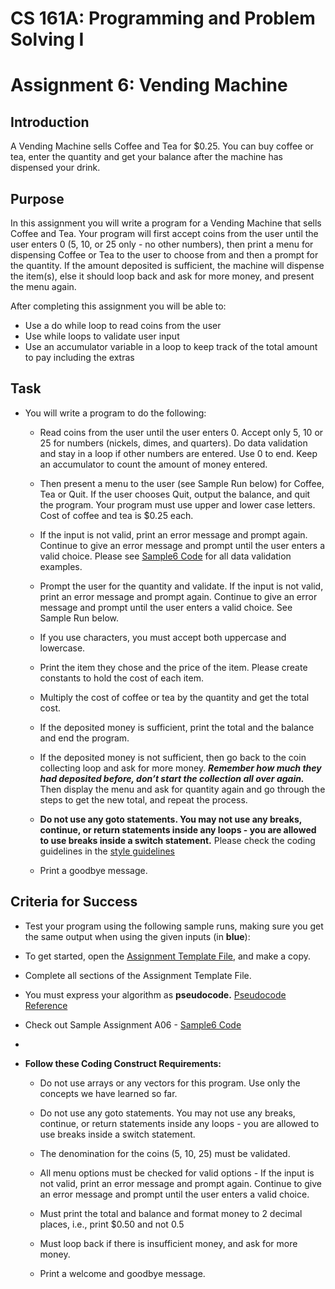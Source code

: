 # **CS 161A: Programming and Problem Solving I**

# Assignment 6: Vending Machine

## Introduction

A Vending Machine sells Coffee and Tea for $0.25. You can buy coffee or tea, enter the quantity and get your balance after the machine has dispensed your drink.

## Purpose

In this assignment you will write a program for a Vending Machine that sells Coffee and Tea. Your program will first accept coins from the user until the user enters 0 (5, 10, or 25 only \- no other numbers), then print a menu for dispensing Coffee or Tea to the user to choose from and then a prompt for the quantity. If the amount deposited is sufficient, the machine will dispense the item(s), else it should loop back and ask for more money, and present the menu again.

After completing this assignment you will be able to:

* Use a do while loop to read coins from the user   
* Use while loops to validate user input  
* Use an accumulator variable in a loop to keep track of the total amount to pay including the extras

## Task

* You will write a program to do the following:

  * Read coins from the user until the user enters 0\. Accept only 5, 10 or 25 for numbers (nickels, dimes, and quarters). Do data validation and stay in a loop if other numbers are entered. Use 0 to end. Keep an accumulator to count the amount of money entered.

  * Then present a menu to the user (see Sample Run below) for Coffee, Tea or Quit. If the user chooses Quit, output the balance, and quit the program. Your program must use upper and lower case letters. Cost of coffee and tea is $0.25 each.

  * If the input is not valid, print an error message and prompt again. Continue to give an error message and prompt until the user enters a valid choice. Please see [Sample6 Code](https://github.com/Glen-Sasek-PCC-Instructor/2025-06-22/blob/main/a6-sample.cpp) for all data validation examples.

  * Prompt the user for the quantity and validate. If the input is not valid, print an error message and prompt again. Continue to give an error message and prompt until the user enters a valid choice. See Sample Run below.

  * If you use characters, you must accept both uppercase and lowercase.

  * Print the item they chose and the price of the item. Please create constants to hold the cost of each item.

  * Multiply the cost of coffee or tea by the quantity and get the total cost.

  * If the deposited money is sufficient, print the total and the balance and end the program.

  * If the deposited money is not sufficient, then go back to the coin collecting loop and ask for more money. ***Remember how much they had deposited before, don’t start the collection all over again.*** Then display the menu and ask for quantity again and go through the steps to get the new total, and repeat the process.

  * **Do not use any goto statements. You may not use any breaks, continue, or return statements inside any loops \- you are allowed to use breaks inside a switch statement.** Please check the coding guidelines in the [style guidelines](https://docs.google.com/document/d/1avQh7119eRLYZg2ctgeJ57eNRr-KgLr56h2eBxi9_dQ/edit?usp=sharing)


  * Print a goodbye message.

## Criteria for Success

* Test your program using the following sample runs, making sure you get the same output when using the given inputs (in **blue**):



* To get started, open the [Assignment Template File](https://github.com/Glen-Sasek-PCC-Instructor/2025-06-22/blob/main/main.cpp), and make a copy.

* Complete all sections of the Assignment Template File. 

* You must express your algorithm as **pseudocode.** [Pseudocode Reference](https://github.com/Glen-Sasek-PCC-Instructor/2025-06-22/blob/main/Pseudocode-Reference.txt)

* Check out Sample Assignment A06 \- [Sample6 Code](https://github.com/Glen-Sasek-PCC-Instructor/2025-06-22/blob/main/a6-sample.cpp)
* 

* **Follow these Coding Construct Requirements:**

  * Do not use arrays or any vectors for this program. Use only the concepts we have learned so far.

  * Do not use any goto statements. You may not use any breaks, continue, or return statements inside any loops \- you are allowed to use breaks inside a switch statement.

  * The denomination for the coins (5, 10, 25\) must be validated.

  * All menu options must be checked for valid options \- If the input is not valid, print an error message and prompt again. Continue to give an error message and prompt until the user enters a valid choice.

  * Must print the total and balance and format money to 2 decimal places, i.e., print $0.50 and not 0.5

  * Must loop back if there is insufficient money, and ask for more money.

  * Print a welcome and goodbye message.


